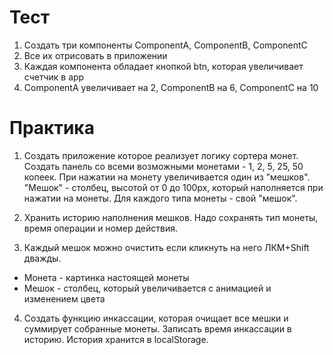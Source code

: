 # Тест

1) Создать три компоненты ComponentA, ComponentB, ComponentC
2) Все их отрисовать в приложении
3) Каждая компонента обладает кнопкой btn, которая увеличивает счетчик в app
4) ComponentA увеличивает на 2, ComponentB на 6, ComponentC на 10



# Практика
    
1) Создать приложение которое реализует логику сортера монет. Создать панель со всеми возможными монетами - 1, 2, 5, 25, 50 копеек. При нажатии на монету увеличивается один из "мешков". "Мешок" - столбец, высотой от 0 до 100px, который наполняется при нажатии на монеты. Для каждого типа монеты - свой "мешок".

2) Хранить историю наполнения мешков. Надо сохранять тип монеты, время операции и номер действия.

3) Каждый мешок можно очистить если кликнуть на него ЛКМ+Shift дважды.

* Монета - картинка настоящей монеты
* Мешок - столбец, который увеличивается с анимацией и изменением цвета

4) Создать функцию инкассации, которая очищает все мешки и суммирует собранные монеты. Записать время инкассации в историю. История хранится в localStorage.